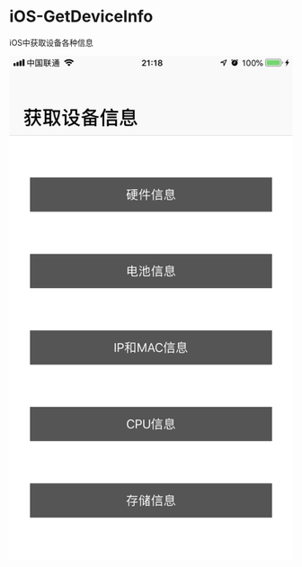 # iOS-GetDeviceInfo

iOS中获取设备各种信息

![](https://github.com/laofa2012/GetDeviceInfo/blob/master/ClientTest/ReadMeResource/guide.png)
